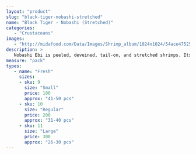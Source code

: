 ```yaml
---
layout: "product"
slug: "black-tiger-nobashi-stretched"
name: "Black Tiger - Nobashi (Stretched)"
categories:
   - "Crustaceans"
images:
   - "http://midafood.com/Data/Images/Shrimp_album/1024x1024/54ace47525b26390.jpg"
description: >
   Nobashi Ebi is peeled, deveined, tail-on, and stretched shrimps. Its sweet taste and firm texture make it perfect for Tempura.
measure: "pack"
types: 
   - name: "Fresh"
     sizes: 
     - sku: 9
       size: "Small"
       price: 100
       approx: "41-50 pcs"
     - sku: 10
       size: "Regular"
       price: 200
       approx: "31-40 pcs"
     - sku: 11
       size: "Large"
       price: 300
       approx: "26-30 pcs"
---
```

